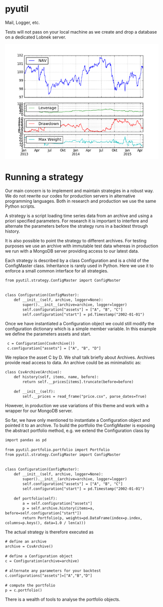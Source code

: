 # pyutil
Mail, Logger, etc.

Tests will not pass on your local machine as we create and drop a database on a dedicated Lobnek server.

![Alt text](portfolio.png)


# Running a strategy

Our main concern is to implement and maintain strategies in a robust way. We do not rewrite our codes for production servers 
in alternative programming languages. Both in research and production we use the same Python scripts. 

A strategy is a script loading time series data from an archive and using a priori specified parameters.
For research it is important to interfere and alternate the parameters before the strategy runs in a backtest through history.

It is also possible to point the strategy to different archives. For testing purposes we use an archive with immutable test data 
whereas in production we run with a MongoDB server providing access to our latest data.

Each strategy is described by a class Configuration and is a child of the ConfigMaster class.
Inheritance is rarely used in Python. Here we use it to enforce a small common interface for all strategies.

	from pyutil.strategy.ConfigMaster import ConfigMaster
	
	
	class Configuration(ConfigMaster):
		def __init__(self, archive, logger=None):
			super().__init__(archive=archive, logger=logger)
			self.configuration["assets"] = ["A", "B", "C"]
			self.configuration["start"] = pd.Timestamp("2002-01-01")

Once we have instantiated a Configuration object we could still modify the configuration dictionary which is a simple
member variable. In this example we define the parameters assets and start.

     c = Configuration(CsvArchive())
     c.configuration["assets"] = ["A", "B", "D"]
     
We replace the asset C by D. We shall talk briefly about Archives. Archives provide 
read access to data. An archive could be as minimalistic as:

	class CsvArchive(Archive):
		def history(self, items, name, before):
			return self.__prices[items].truncate(before=before)
	
		def __init__(self):
			self.__prices = read_frame("price.csv", parse_dates=True)
			
However, in production we use variations of this theme and work with a wrapper for our MongoDB server. 

So far, we have only mentioned to instantiate a Configuration object and pointed it to an archive. To build the portfolio the
ConfigMaster is exposing the abstract portfolio method, e.g. we extend the Configuration class by 

	import pandas as pd
	
	from pyutil.portfolio.portfolio import Portfolio
	from pyutil.strategy.ConfigMaster import ConfigMaster
	
	
	class Configuration(ConfigMaster):
		def __init__(self, archive, logger=None):
			super().__init__(archive=archive, logger=logger)
			self.configuration["assets"] = ["A", "B", "C"]
			self.configuration["start"] = pd.Timestamp("2002-01-01")
			
		def portfolio(self):
			a = self.configuration["assets"]
			p = self.archive.history(items=a, before=self.configuration["start"])
			return Portfolio(p, weights=pd.DataFrame(index=p.index, columns=p.keys(), data=1.0 / len(a)))

The actual strategy is therefore executed as 

	# define an archive
	archive = CsvArchive()
	
	# define a Configuration object
	c = Configuration(archive=archive)
	
	# alternate any parameters for your backtest
	c.configurations["assets"]=["A","B","D"]
	
	# compute the portfolio
	p = c.portfolio()

There is a wealth of tools to analyse the portfolio objects. 